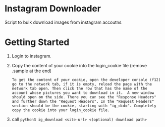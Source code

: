 # Instagram Downloader
Script to bulk download images from instagram accoutns

# Getting Started
1. Login to instagram.
2. Copy the content of your cookie into the login_cookie file (remove .sample at the end)
    
    `To get the content of your cookie, open the developer console (f12) go to the network tab, if it is empty, reload the page with the network tab open. Then click the row that has the name of the account whose pictures you want to download in it. 
    A new window should open on the side. There you can see the "Response Headers" and further down the "Request Headers". In the "Request Headers" section should be the cookie, starting with "ig_did=". Completely copy the cookie into your login_cookie file.`
3. call `python3 ig_download <site-url> <(optional) download path>`